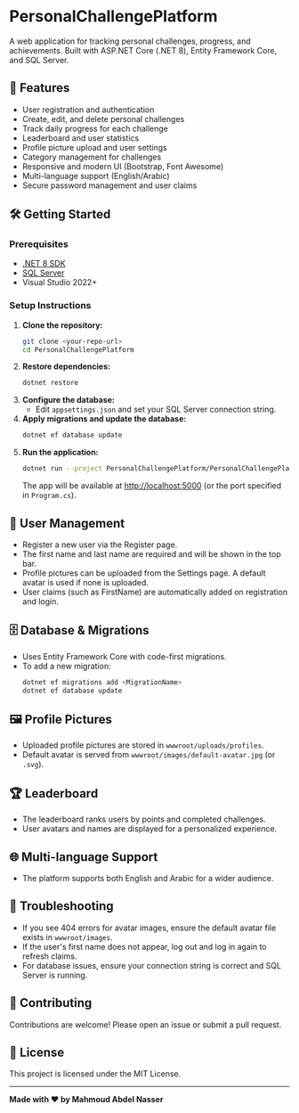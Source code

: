 # PersonalChallengePlatform

A web application for tracking personal challenges, progress, and achievements. Built with ASP.NET Core (.NET 8), Entity Framework Core, and SQL Server.

## 🚀 Features

- User registration and authentication
- Create, edit, and delete personal challenges
- Track daily progress for each challenge
- Leaderboard and user statistics
- Profile picture upload and user settings
- Category management for challenges
- Responsive and modern UI (Bootstrap, Font Awesome)
- Multi-language support (English/Arabic)
- Secure password management and user claims


## 🛠️ Getting Started

### Prerequisites

- [.NET 8 SDK](https://dotnet.microsoft.com/en-us/download/dotnet/8.0)
- [SQL Server](https://www.microsoft.com/en-us/sql-server/sql-server-downloads)
- Visual Studio 2022+ 

### Setup Instructions

1. **Clone the repository:**
   ```bash
   git clone <your-repo-url>
   cd PersonalChallengePlatform
   ```
2. **Restore dependencies:**
   ```bash
   dotnet restore
   ```
3. **Configure the database:**
   - Edit `appsettings.json` and set your SQL Server connection string.
4. **Apply migrations and update the database:**
   ```bash
   dotnet ef database update
   ```
5. **Run the application:**
   ```bash
   dotnet run --project PersonalChallengePlatform/PersonalChallengePlatform.csproj
   ```
   The app will be available at [http://localhost:5000](http://localhost:5000) (or the port specified in `Program.cs`).

## 👤 User Management

- Register a new user via the Register page.
- The first name and last name are required and will be shown in the top bar.
- Profile pictures can be uploaded from the Settings page. A default avatar is used if none is uploaded.
- User claims (such as FirstName) are automatically added on registration and login.

## 🗄️ Database & Migrations

- Uses Entity Framework Core with code-first migrations.
- To add a new migration:
  ```bash
  dotnet ef migrations add <MigrationName>
  dotnet ef database update
  ```

## 🖼️ Profile Pictures

- Uploaded profile pictures are stored in `wwwroot/uploads/profiles`.
- Default avatar is served from `wwwroot/images/default-avatar.jpg` (or `.svg`).

## 🏆 Leaderboard

- The leaderboard ranks users by points and completed challenges.
- User avatars and names are displayed for a personalized experience.

## 🌐 Multi-language Support

- The platform supports both English and Arabic for a wider audience.

## 🐞 Troubleshooting

- If you see 404 errors for avatar images, ensure the default avatar file exists in `wwwroot/images`.
- If the user's first name does not appear, log out and log in again to refresh claims.
- For database issues, ensure your connection string is correct and SQL Server is running.

## 🤝 Contributing

Contributions are welcome! Please open an issue or submit a pull request.

## 📄 License

This project is licensed under the MIT License.

---

**Made with ❤️ by Mahmoud Abdel Nasser** 